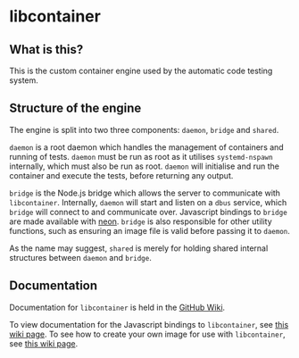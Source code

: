 # libcontainer

## What is this?
This is the custom container engine used by the automatic code testing system.

## Structure of the engine
The engine is split into two three components: `daemon`, `bridge` and `shared`.

`daemon` is a root daemon which handles the management of containers and running of tests. `daemon` must be run as root as it utilises `systemd-nspawn` internally, which must also be run as root. `daemon` will initialise and run the container and execute the tests, before returning any output.

`bridge` is the Node.js bridge which allows the server to communicate with `libcontainer`. Internally, `daemon` will start and listen on a `dbus` service, which `bridge` will connect to and communicate over. Javascript bindings to `bridge` are made available with [neon](https://neon-rs.dev/). `bridge` is also responsible for other utility functions, such as ensuring an image file is valid before passing it to `daemon`.

As the name may suggest, `shared` is merely for holding shared internal structures between `daemon` and `bridge`.


## Documentation
Documentation for `libcontainer` is held in the [GitHub Wiki](https://github.com/yousefabukar/prototype-design/wiki).

To view documentation for the Javascript bindings to `libcontainer`, see [this wiki page](https://github.com/yousefabukar/prototype-design/wiki/libcontainer:-Using-libcontainer-from-Node.js). To see how to create your own image for use with `libcontainer`, see [this wiki page](https://github.com/yousefabukar/prototype-design/wiki/libcontainer:-Creating-an-image).
